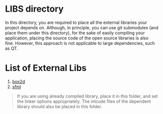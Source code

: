 # LIBS directory
In this directory, you are required to place all the external libraries your project depends on. 
Although, in principle, you can use git submodules (and place them under this directory), 
for the sake of easily compiling your application, placing the source code of the 
open source libraries is also fine. However, this approach is not applicable to
large dependencies, such as QT.



# List of External Libs

1. [box2d](https://github.com/erincatto/box2d)
2. [sfml](https://github.com/SFML/SFML)


> If you are using already compiled library, place it in this folder, and set the linker options appropriately.
> The inlcude files of the dependent library should also be placed in this folder.


